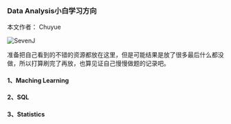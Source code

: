 ### Data Analysis小白学习方向

本文作者： Chuyue

![SevenJ](http://fitkr.u.qiniudn.com/wp-content/uploads/2014/04/fitkr140428.jpg)


准备把自己看到的不错的资源都放在这里，但是可能结果是放了很多最后什么都没做，所以打算刷完了再放，也算见证自己慢慢做题的记录吧。

#### 1、Maching Learning


#### 2、SQL


#### 3、Statistics



